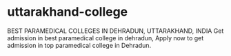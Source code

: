 # uttarakhand-college
BEST PARAMEDICAL COLLEGES IN DEHRADUN, UTTARAKHAND, INDIA
Get admission in best paramedical college in dehradun, Apply now to get admission in top paramedical college in Dehradun.
